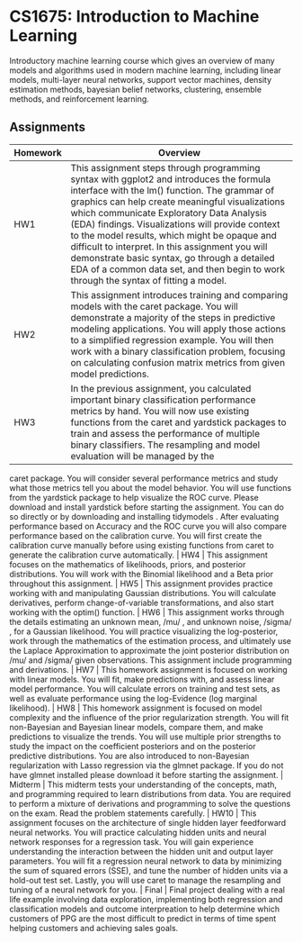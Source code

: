 # CS1675: Introduction to Machine Learning

Introductory machine learning course which gives an overview of many models and algorithms used in modern machine learning, including linear models, multi-layer neural networks, support vector machines, density estimation methods, bayesian belief networks, clustering, ensemble methods, and reinforcement learning. 

## Assignments

| Homework | Overview |
| ------ | ------ |
| HW1 | This assignment steps through programming syntax with ggplot2 and introduces the formula interface with the lm() function. The grammar of graphics can help create meaningful visualizations which communicate Exploratory Data Analysis (EDA) findings. Visualizations will provide context to the model results, which might be opaque and difficult to interpret. In this assignment you will demonstrate basic syntax, go through a detailed EDA of a common data set, and then begin to work through the syntax of fitting a model.
| HW2 | This assignment introduces training and comparing models with the caret package. You will demonstrate a majority of the steps in predictive modeling applications. You will apply those actions to a simplified regression example. You will then work with a binary classification problem, focusing on calculating confusion matrix metrics from given model predictions.
| HW3 | In the previous assignment, you calculated important binary classification performance metrics by hand. You will now use existing functions from the caret and yardstick packages to train and assess the performance of multiple binary classifiers. The resampling and model evaluation will be managed by the
caret package. You will consider several performance metrics and study what those metrics tell you about the model behavior. You will use functions from the yardstick package to help visualize the ROC curve. Please download and install yardstick before starting the assignment. You can do so directly or by downloading and installing tidymodels .
After evaluating performance based on Accuracy and the ROC curve you will also compare performance based on the calibration curve. You will first create the calibration curve manually before using existing functions from caret to generate the calibration curve automatically.
| HW4 | This assignment focuses on the mathematics of likelihoods, priors, and posterior distributions. You will work with the Binomial likelihood and a Beta prior throughout this assignment.
| HW5 | This assignment provides practice working with and manipulating Gaussian distributions. You will calculate derivatives, perform change-of-variable transformations, and also start working with the optim() function.
| HW6 | This assignment works through the details estimating an unknown mean, /mu/ , and unknown noise, /sigma/ , for a Gaussian likelihood. You will practice visualizing the log-posterior, work through the mathematics of the estimation process, and ultimately use the Laplace Approximation to approximate the joint posterior distribution on /mu/ and /sigma/ given observations. This assignment include programming and derivations.
| HW7 | This homework assignment is focused on working with linear models. You will fit, make predictions with, and assess linear model performance. You will calculate errors on training and test sets, as well as evaluate performance using the log-Evidence (log marginal likelihood).
| HW8 | This homework assignment is focused on model complexity and the influence of the prior regularization strength. You will fit non-Bayesian and Bayesian linear models, compare them, and make predictions to visualize the trends. You will use multiple prior strengths to study the impact on the coefficient posteriors and on the posterior predictive distributions.
You are also introduced to non-Bayesian regularization with Lasso regression via the glmnet package. If you do not have glmnet installed please download it before starting the assignment.
| Midterm | This midterm tests your understanding of the concepts, math, and programming required to learn distributions from data. You are required to perform a mixture of derivations and programming to solve the questions on the exam. Read the problem statements carefully.
| HW10 | This assignment focuses on the architecture of single hidden layer feedforward neural networks. You will practice calculating hidden units and neural network responses for a regression task. You will gain experience understanding the interaction between the hidden unit and output layer parameters. You will fit a regression neural network to data by minimizing the sum of squared errors (SSE), and tune the number of hidden units via a hold-out test set. Lastly, you will use caret to manage the resampling and tuning of a neural network for you.
| Final | Final project dealing with a real life example involving data exploration, implementing both regression and classification models and outcome interpreation to help determine which customers of PPG are the most difficult to predict in terms of time spent helping customers and achieving sales goals.  
